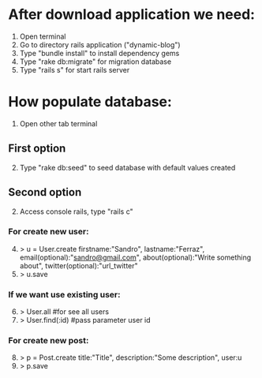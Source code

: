 # After download application we need:
1. Open terminal
2. Go to directory rails application ("dynamic-blog")
3. Type "bundle install" to install dependency gems
4. Type "rake db\:migrate" for migration database
5. Type "rails s" for start rails server

# How populate database:

1. Open other tab terminal

## First option
2. Type "rake db\:seed" to seed database with default values created

## Second option
2. Access console rails, type "rails c"

### For create new user:
4. \> u = User.create firstname:"Sandro", lastname:"Ferraz", email(optional):"sandro@gmail.com", about(optional):"Write something about", twitter(optional):"url_twitter"
5. \> u.save

### If we want use existing user:
6. \> User.all #for see all users
7. \> User.find(:id) #pass parameter user id

### For create new post:
8. \> p = Post.create title:"Title", description:"Some description", user:u
9. \> p.save